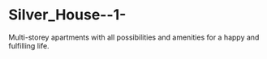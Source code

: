 # Silver_House--1-
 Multi-storey apartments with all possibilities and amenities for a happy and fulfilling life.
